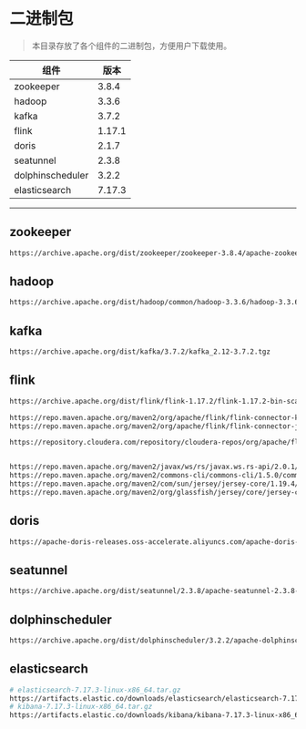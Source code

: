 <!--
  ~ Licensed to the Apache Software Foundation (ASF) under one
  ~ or more contributor license agreements.  See the NOTICE file
  ~ distributed with this work for additional information
  ~ regarding copyright ownership.  The ASF licenses this file
  ~ to you under the Apache License, Version 2.0 (the
  ~ "License"); you may not use this file except in compliance
  ~ with the License.  You may obtain a copy of the License at
  ~
  ~   http://www.apache.org/licenses/LICENSE-2.0
  ~
  ~ Unless required by applicable law or agreed to in writing,
  ~ software distributed under the License is distributed on an
  ~ "AS IS" BASIS, WITHOUT WARRANTIES OR CONDITIONS OF ANY
  ~ KIND, either express or implied.  See the License for the
  ~ specific language governing permissions and limitations
  ~ under the License.
-->

# 二进制包

> 本目录存放了各个组件的二进制包，方便用户下载使用。

| 组件 | 版本 |
| ----------- | ----------- |
| zookeeper | 3.8.4 |
| hadoop | 3.3.6 |
| kafka | 3.7.2 |
| flink | 1.17.1 |
| doris | 2.1.7 |
| seatunnel | 2.3.8 |
| dolphinscheduler | 3.2.2 |
| elasticsearch | 7.17.3 |

------------------------------------


## zookeeper
```bash
https://archive.apache.org/dist/zookeeper/zookeeper-3.8.4/apache-zookeeper-3.8.4-bin.tar.gz
```

## hadoop
```bash
https://archive.apache.org/dist/hadoop/common/hadoop-3.3.6/hadoop-3.3.6.tar.gz
```

## kafka
```bash
https://archive.apache.org/dist/kafka/3.7.2/kafka_2.12-3.7.2.tgz
```

## flink
```bash
https://archive.apache.org/dist/flink/flink-1.17.2/flink-1.17.2-bin-scala_2.12.tgz

https://repo.maven.apache.org/maven2/org/apache/flink/flink-connector-kafka/1.17.2/flink-connector-kafka-1.17.2.jar
https://repo.maven.apache.org/maven2/org/apache/flink/flink-connector-jdbc/3.1.2-1.17/flink-connector-jdbc-3.1.2-1.17.jar

https://repository.cloudera.com/repository/cloudera-repos/org/apache/flink/flink-shaded-hadoop-3-uber/3.1.1.7.2.9.0-173-9.0/flink-shaded-hadoop-3-uber-3.1.1.7.2.9.0-173-9.0.jar


https://repo.maven.apache.org/maven2/javax/ws/rs/javax.ws.rs-api/2.0.1/javax.ws.rs-api-2.0.1.jar
https://repo.maven.apache.org/maven2/commons-cli/commons-cli/1.5.0/commons-cli-1.5.0.jar
https://repo.maven.apache.org/maven2/com/sun/jersey/jersey-core/1.19.4/jersey-core-1.19.4.jar
https://repo.maven.apache.org/maven2/org/glassfish/jersey/core/jersey-common/2.35/jersey-common-2.35.jar
```

## doris
```bash
https://apache-doris-releases.oss-accelerate.aliyuncs.com/apache-doris-2.1.7-bin-x64-noavx2.tar.gz
```

## seatunnel
```bash
https://archive.apache.org/dist/seatunnel/2.3.8/apache-seatunnel-2.3.8-bin.tar.gz
```

## dolphinscheduler
```bash
https://archive.apache.org/dist/dolphinscheduler/3.2.2/apache-dolphinscheduler-3.2.2-bin.tar.gz
```

## elasticsearch
```bash
# elasticsearch-7.17.3-linux-x86_64.tar.gz
https://artifacts.elastic.co/downloads/elasticsearch/elasticsearch-7.17.3-linux-x86_64.tar.gz
# kibana-7.17.3-linux-x86_64.tar.gz
https://artifacts.elastic.co/downloads/kibana/kibana-7.17.3-linux-x86_64.tar.gz
```
